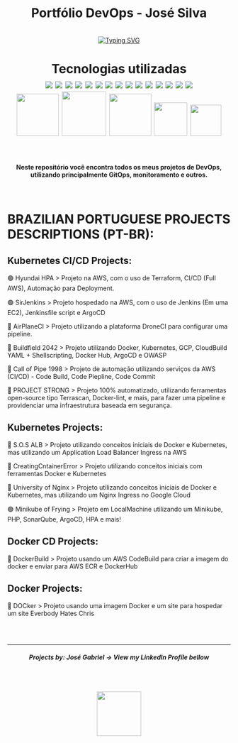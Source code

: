 <h1 align="center">Portfólio DevOps - José Silva</h1> <br>

<div align="center">
<a href="https://git.io/typing-svg"><img src="https://readme-typing-svg.herokuapp.com?font=Share+Tech&weight=100&size=22&duration=6000&pause=2000&color=6EF730&width=800&lines=PLAN+%3E+CODE+%3E+BUILD+%3E+TEST+%3E+RELEASE+%3E+DEPLOY+%3E+OPERATE+%3E+MONITOR" alt="Typing SVG" /></a></div>

<h1 align="center">
  Tecnologias utilizadas
  <div align="center">
    <img src="https://img.shields.io/badge/Bitbucket-0747a6?style=for-the-badge&logo=bitbucket&logoColor=white">
    <img src="https://img.shields.io/badge/GitHub-100000?style=for-the-badge&logo=github&logoColor=white">
    <img src="https://img.shields.io/badge/Debian-A81D33?style=for-the-badge&logo=debian&logoColor=white">
    <img src="https://img.shields.io/badge/Ubuntu-E95420?style=for-the-badge&logo=ubuntu&logoColor=white">
    <img src="https://img.shields.io/badge/Python-14354C?style=for-the-badge&logo=python&logoColor=white">
    <img src="https://img.shields.io/badge/Shell_Script-121011?style=for-the-badge&logo=gnu-bash&logoColor=white">
    <img src="https://img.shields.io/badge/Amazon_AWS-232F3E?style=for-the-badge&logo=amazon-aws&logoColor=white">
    <img src="https://img.shields.io/badge/Google_Cloud-4285F4?style=for-the-badge&logo=google-cloud&logoColor=white">
    <img src="https://img.shields.io/badge/Drone_CI-212121?style=for-the-badge&logo=drone&logoColor=white">
    <img src="https://img.shields.io/badge/MariaDB-003545?style=for-the-badge&logo=mariadb&logoColor=white">
    <img src="https://img.shields.io/badge/Atom-66595C?style=for-the-badge&logo=Atom&logoColor=white">
    <img src="https://img.shields.io/badge/VIM-%2311AB00.svg?&style=for-the-badge&logo=vim&logoColor=white">
    <img src="https://img.shields.io/badge/Visual_Studio_Code-0078D4?style=for-the-badge&logo=visual%20studio%20code&logoColor=white">
    <img src="https://img.shields.io/badge/GIT-E44C30?style=for-the-badge&logo=git&logoColor=white">
    <img src="https://img.shields.io/badge/Jenkins-D24939?style=for-the-badge&logo=Jenkins&logoColor=white">
    <div align="center">
      <img src="https://cdn-icons-png.flaticon.com/512/919/919853.png" width=95>
      <img src="https://collabnix.com/wp-content/uploads/2020/05/1200px-Kubernetes_logo_without_workmark-1.png" width=100>
      <img src="https://user-images.githubusercontent.com/90631269/171282288-41ebea8e-dee3-4405-8696-2084264a09e5.png" width=95>
      <img src="https://www.pngkey.com/png/full/898-8982104_aws-codebuild.png" width=75>
      <img src="https://user-images.githubusercontent.com/90631269/209707350-20b639e7-4ea7-4b8c-95c4-e6487031b294.png" width=70>
    </div>
  </div>
</h1> <br>

<h4 align="center">
   Neste repositório você encontra todos os meus projetos de DevOps, utilizando principalmente GitOps, monitoramento e outros. 
</h4> <br>

# BRAZILIAN PORTUGUESE PROJECTS DESCRIPTIONS (PT-BR):

## Kubernetes CI/CD Projects:
🟢 Hyundai HPA > Projeto na AWS, com o uso de Terraform, CI/CD (Full AWS), Automação para Deployment. 

🟢 SirJenkins > Projeto hospedado na AWS, com o uso de Jenkins (Em uma EC2), Jenkinsfile script e ArgoCD

🔴 AirPlaneCI > Projeto utilizando a plataforma DroneCI para configurar uma pipeline. 

🔴 Buildfield 2042 > Projeto utilizando Docker, Kubernetes, GCP, CloudBuild YAML + Shellscripting, Docker Hub, ArgoCD e OWASP

🔴 Call of Pipe 1998 > Projeto de automação utilizando serviços da AWS (CI/CD) - Code Build, Code Piepline, Code Commit

🔴 PROJECT STRONG > Projeto 100% automatizado, utilizando ferramentas open-source tipo Terrascan, Docker-lint, e mais, para fazer uma pipeline e providenciar uma infraestrutura baseada em segurança. 

## Kubernetes Projects:
🔴 S.O.S ALB > Projeto utilizando conceitos iniciais de Docker e Kubernetes, mas utilizando um Application Load Balancer Ingress na AWS

🔴 CreatingCntainerError > Projeto utilizando conceitos iniciais com ferramentas Docker e Kubernetes

🔴 University of Nginx > Projeto utilizando conceitos iniciais de Docker e Kubernetes, mas utilizando um Nginx Ingress no Google Cloud

🟢 Minikube of Frying > Projeto em LocalMachine utilizando um Minikube, PHP, SonarQube, ArgoCD, HPA e mais!

## Docker CD Projects:
🔴 DockerBuild > Projeto usando um AWS CodeBuild para criar a imagem do docker e enviar para AWS ECR e DockerHub

## Docker Projects:
🔴 DOCker > Projeto usando uma imagem Docker e um site para hospedar um site Everbody Hates Chris

<br>
<br>

---
<h5 align="center">
   Projects by: José Gabriel -> View my LinkedIn Profile bellow
   </h5>
<h1 align="center">
<a href="https://www.linkedin.com/in/jgsiqueiraa/"><img src="https://img.shields.io/badge/LinkedIn-0077B5?style=for-the-badge&logo=linkedin&logoColor=white" width="100" hspace="50" vspace="30"></a>
